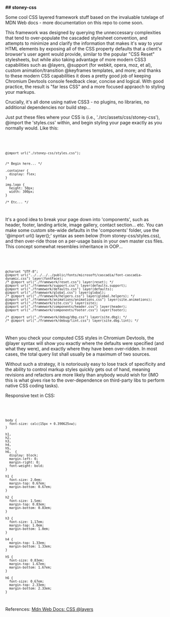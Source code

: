 <head>
<link rel="stylesheet" href="./styles.css">
</head>
<body>
<main>
<p><b>## stoney-css</b></p>

Some cool CSS layered framework stuff based on the invaluable tutelage of MDN Web docs - more documentation on this repo to come soon.

<p>This framework was designed by querying the unneccessary complexities that tend to over-populate the cascaded stylesheet convention, and attempts to minimize and clarify the information that makes it's way to your HTML elements by exposing all of the CSS property defaults that a client's browser's user agent would provide, similar to the popular "CSS Reset" stylesheets, but while also taking advantage of more modern CSS3 capabilities such as @layers, @support (for webkit, opera, moz, et al), custom animation/transition @keyframes templates, and more; and thanks to these modern CSS capabilities it does a pretty good job of keeping Chromium Devtools console feedback clear, concise and logical. With good practice, the result is "far less CSS" and a more focused appraoch to styling your markups.</p>

<p>Crucially, it's all done using native CSS3 - no plugins, no libraries, no additional dependencies nor build step...</p>

<p>Just put these files where your CSS is (i.e., './src/assets/css/stoney-css'), @import the 'styles.css' within, and begin styling your page exactly as you normally would. Like this:</p>

<code>

```

@import url("./stoney-css/styles.css");


/* Begin here... */

.container {
  display: flex;
}

img.logo {
  height: 50px;
  width: 300px;
}

/* Etc... */

```

</code>

<p>It's a good idea to break your page down into 'components', such as header, footer, landing article, image gallery, contact section... etc. You can make some custom site-wide defaults in the 'components' folder, use the '@import url() layer();' syntax as seen below (from stoney-css/styles.css), and then over-ride those on a per-usage basis in your own master css files. This concept somewhat resembles inheritance in OOP...</p>

<code>

```

@charset "UTF-8";
@import url("../../../../public/fonts/microsoft/cascadia/font-cascadia-dynamic.css") layer(fontFace);
/* @import url("./framework/reset.css") layer(reset); */
@import url("./framework/support.css") layer(defaults.support);
@import url("./framework/defaults.css") layer(defaults);
@import url("./framework/global.css") layer(global);
/* @import url("./framework/helpers.css") layer(global.helpers); */
@import url("./framework/animations/animations.css") layer(site.animations);
@import url("./framework/site.css") layer(site);
@import url("./framework/components/header.css") layer(header);
@import url("./framework/components/footer.css") layer(footer);

/* @import url("./framework/debug/dbg.css") layer(site.dbg); */
/* @import url("./framework/debug/lint.css") layer(site.dbg.lint); */

```

</code>

<p>When you check your computed CSS styles in Chromium Devtools, the @layer syntax will show you exactly where the defaults were specified (and what they were), and exactly where they have been over-ridden. In most cases, the total query list shall usually be a maximum of two sources.</p>

<p>Without such a strategy, it is notoriously easy to lose track of specificity and the ability to control markup styles quickly gets out of hand, meaning revisions and refactors are more likely than anybody would wish for (IMO this is what gives rise to the over-dependence on third-party libs to perform native CSS coding tasks).</p>

<p>Responsive text in CSS:</p>

<code>

```

body {
  font-size: calc(15px + 0.390625vw);
}

h1,
h2,
h3,
h4,
h5,
h6,  {
  display: block;
  margin-left: 0;
  margin-right: 0;
  font-weight: bold;
}

h1 {
  font-size: 2.0em;
  margin-top: 0.67em;
  margin-bottom: 0.67em;
}

h2 {
  font-size: 1.5em;
  margin-top: 0.83em;
  margin-bottom: 0.83em;
}

h3 {
  font-size: 1.17em;
  margin-top: 1.0em;
  margin-bottom: 1.0em;
}

h4 {
  margin-top: 1.33em;
  margin-bottom: 1.33em;
}

h5 {
  font-size: 0.83em;
  margin-top: 1.67em;
  margin-bottom: 1.67em;
}

h6 {
  font-size: 0.67em;
  margin-top: 2.33em;
  margin-bottom: 2.33em;
}

```

</code>

<p>References: <a href="https://developer.mozilla.org/en-US/docs/Web/CSS/@layer">Mdn Web Docs: CSS @layers</a></p>
</main>
</body>
